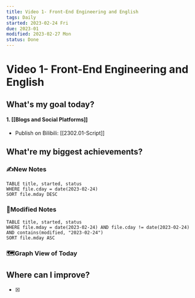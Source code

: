 ```yaml
---
title: Video 1- Front-End Engineering and English
tags: Daily
started: 2023-02-24 Fri
due: 2023-01
modified: 2023-02-27 Mon
status: Done
---
```

# Video 1- Front-End Engineering and English
## What's my goal today?
#### 1. [[Blogs and Social Platforms]]
- Publish on Bilibili: [[2302.01-Script]]
## What're my biggest achievements?
### ✍️New Notes

```dataview
TABLE title, started, status
WHERE file.cday = date(2023-02-24)
SORT file.mday DESC
```

### 📝Modified Notes

```dataview
TABLE title, started, status
WHERE file.mday = date(2023-02-24) AND file.cday != date(2023-02-24) AND contains(modified, "2023-02-24")
SORT file.mday ASC
```

### 🗺️Graph View of Today

## Where can I improve?
- [x] 
